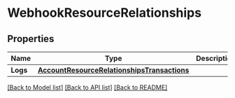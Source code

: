 # WebhookResourceRelationships

## Properties

Name | Type | Description | Notes
------------ | ------------- | ------------- | -------------
**Logs** | [**AccountResourceRelationshipsTransactions**](AccountResource_relationships_transactions.md) |  | 

[[Back to Model list]](../README.md#documentation-for-models) [[Back to API list]](../README.md#documentation-for-api-endpoints) [[Back to README]](../README.md)


